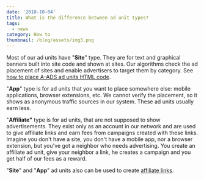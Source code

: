 ```yaml
---
date: '2018-10-04'
title: What is the difference between ad unit types?
tags:
  - news
category: How to
thumbnail: /blog/assets/img3.png
---
```

Most of our ad units have "**Site**" type. They are for text and graphical banners built into site code and shown at sites. Our algorithms check the ad placement of sites and enable advertisers to target them by category.  See [how to place A-ADS ad units HTML code](https://a-ads.com/blog/2018-10-04-how-to-place-a-ads-ad-unit-html-code/).

"**App**" type is for ad units that you want to place somewhere else: mobile applications, browser extensions, etc. We cannot verify the placement, so it shows as anonymous traffic sources in our system. These ad units usually earn less.  

"**Affiliate"** type is for ad units, that are not supposed to show advertisements. They exist only as an account in our network and are used to give affiliate links and earn fees from campaigns created with these links. Imagine you don't have a site, you don't have a mobile app, nor a browser extension, but you've got a neighbor who needs advertising. You create an affiliate ad unit, give your neighbor a link, he creates a campaign and you get half of our fees as a reward.

"**Site**" and "**App**" ad units also can be used to create [affiliate links](https://a-ads.com/blog/2018-10-04-become-our-affiliate-partner-and-take-50-of-our-fees/).
